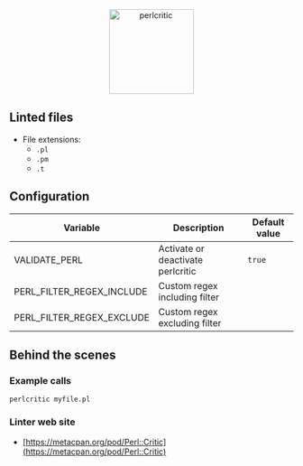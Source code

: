 <!-- markdownlint-disable MD033 MD041 -->
<!-- Generated by .automation/build.py, please do not update manually -->

<div align="center">
  <a href="https://metacpan.org/pod/Perl::Critic" target="blank" title="Visit linter Web Site">
    <img src="https://chrisdolan.net/madmongers/images/perl-critic-logo.gif" alt="perlcritic" height="150px">
  </a>
</div>


## Linted files

- File extensions:
  - `.pl`
  - `.pm`
  - `.t`

## Configuration

| Variable | Description | Default value |
| ----------------- | -------------- | -------------- |
| VALIDATE_PERL | Activate or deactivate perlcritic | `true` |
| PERL_FILTER_REGEX_INCLUDE | Custom regex including filter |  |
| PERL_FILTER_REGEX_EXCLUDE | Custom regex excluding filter |  |

## Behind the scenes

### Example calls

```shell
perlcritic myfile.pl
```

### Linter web site
- [https://metacpan.org/pod/Perl::Critic](https://metacpan.org/pod/Perl::Critic)

